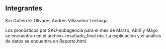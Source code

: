 ## Integrantes
Kin Gutiérrez Olivares
Andrés Villaseñor Lechuga

Los pronósticos por SKU-subagencia para el mes de Marzo, Abril y Mayo se encuentran en el archivo.
resultado_final.rda. 
La explicación y el análisis de datos se encuentra en Reporte.html
